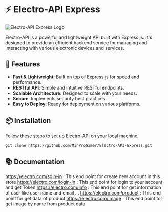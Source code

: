 # ⚡️ Electro-API Express

![Electro-API Express Logo](https://your-image-link-here.com/logo.png)

Electro-API is a powerful and lightweight API built with Express.js. It's designed to provide an efficient backend service for managing and interacting with various electronic devices and services.

## 🚀 Features

- **Fast & Lightweight**: Built on top of Express.js for speed and performance.
- **RESTful API**: Simple and intuitive RESTful endpoints.
- **Scalable Architecture**: Designed to scale with your needs.
- **Secure**: Implements security best practices.
- **Easy to Deploy**: Ready for deployment on various platforms.

## 📦 Installation

Follow these steps to set up Electro-API on your local machine.

``` git clone https://github.com/MinProGamer/Electro-API-Express.git ```

## 📚 Documentation

https://electro.com/sgin-in : This end point for create new account in this store
https://electro.com/login-in : This end point for login to your account and get Token
https://electro.com/info : This end point for get information of user like user name and email ...
https://electro.com/product : This end point for get data of product
https://electro.com/image : This end point for get image by name from product data
